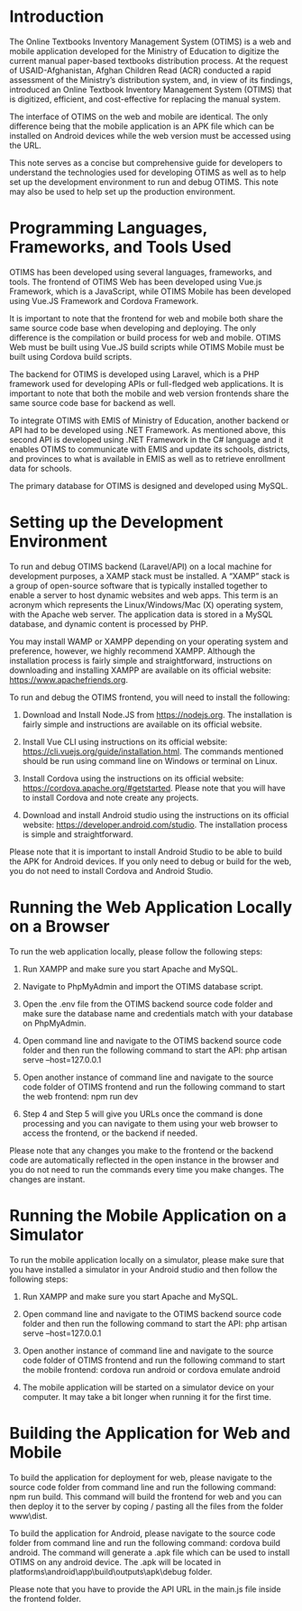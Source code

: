 # Introduction
The Online Textbooks Inventory Management System (OTIMS) is a web and mobile application developed for the Ministry of Education to digitize the current manual paper-based textbooks distribution process.
At the request of USAID-Afghanistan, Afghan Children Read (ACR) conducted a rapid assessment of the Ministry’s distribution system, and, in view of its findings, introduced an Online Textbook Inventory Management System (OTIMS) that is digitized, efficient, and cost-effective for replacing the manual system.

The interface of OTIMS on the web and mobile are identical. The only difference being that the mobile application is an APK file which can be installed on Android devices while the web version must be accessed using the URL.

This note serves as a concise but comprehensive guide for developers to understand the technologies used for developing OTIMS as well as to help set up the development environment to run and debug OTIMS. This note may also be used to help set up the production environment.

# Programming Languages, Frameworks, and Tools Used
OTIMS has been developed using several languages, frameworks, and tools. The frontend of OTIMS Web has been developed using Vue.js Framework, which is a JavaScript, while OTIMS Mobile has been developed using Vue.JS Framework and Cordova Framework.

It is important to note that the frontend for web and mobile both share the same source code base when developing and deploying. The only difference is the compilation or build process for web and mobile. OTIMS Web must be built using Vue.JS build scripts while OTIMS Mobile must be built using Cordova build scripts.

The backend for OTIMS is developed using Laravel, which is a PHP framework used for developing APIs or full-fledged web applications. It is important to note that both the mobile and web version frontends share the same source code base for backend as well.

To integrate OTIMS with EMIS of Ministry of Education, another backend or API had to be developed using .NET Framework. As mentioned above, this second API is developed using .NET Framework in the C# language and it enables OTIMS to communicate with EMIS and update its schools, districts, and provinces to what is available in EMIS as well as to retrieve enrollment data for schools.

The primary database for OTIMS is designed and developed using MySQL.

# Setting up the Development Environment
To run and debug OTIMS backend (Laravel/API) on a local machine for development purposes, a XAMP stack must be installed. A “XAMP” stack is a group of open-source software that is typically installed together to enable a server to host dynamic websites and web apps. This term is an acronym which represents the Linux/Windows/Mac (X) operating system, with the Apache web server. The application data is stored in a MySQL database, and dynamic content is processed by PHP.

You may install WAMP or XAMPP depending on your operating system and preference, however, we highly recommend XAMPP. Although the installation process is fairly simple and straightforward, instructions on downloading and installing XAMPP are available on its official website: https://www.apachefriends.org.

To run and debug the OTIMS frontend, you will need to install the following:
1.	Download and Install Node.JS from https://nodejs.org. The installation is fairly simple and instructions are available on its official website.

2.	Install Vue CLI using instructions on its official website: https://cli.vuejs.org/guide/installation.html. The commands mentioned should be run using command line on Windows or terminal on Linux.

3.	Install Cordova using the instructions on its official website: https://cordova.apache.org/#getstarted. Please note that you will have to install Cordova and note create any projects.

4.	Download and install Android studio using the instructions on its official website: https://developer.android.com/studio. The installation process is simple and straightforward.

Please note that it is important to install Android Studio to be able to build the APK for Android devices. If you only need to debug or build for the web, you do not need to install Cordova and Android Studio.

# Running the Web Application Locally on a Browser
To run the web application locally, please follow the following steps:

1.	Run XAMPP and make sure you start Apache and MySQL.

2.	Navigate to PhpMyAdmin and import the OTIMS database script.

3.	Open the .env file from the OTIMS backend source code folder and make sure the database name and credentials match with your database on PhpMyAdmin.

4.	Open command line and navigate to the OTIMS backend source code folder and then run the following command to start the API: php artisan serve –host=127.0.0.1 

5.	Open another instance of command line and navigate to the source code folder of OTIMS frontend and run the following command to start the web frontend: npm run dev

6.	Step 4 and Step 5 will give you URLs once the command is done processing and you can navigate to them using your web browser to access the frontend, or the backend if needed.

Please note that any changes you make to the frontend or the backend code are automatically reflected in the open instance in the browser and you do not need to run the commands every time you make changes. The changes are instant.

# Running the Mobile Application on a Simulator
To run the mobile application locally on a simulator, please make sure that you have installed a simulator in your Android studio and then follow the following steps:

1.	Run XAMPP and make sure you start Apache and MySQL.

2.	Open command line and navigate to the OTIMS backend source code folder and then run the following command to start the API: php artisan serve –host=127.0.0.1 

3.	Open another instance of command line and navigate to the source code folder of OTIMS frontend and run the following command to start the mobile frontend: cordova run android or cordova emulate android

4.	The mobile application will be started on a simulator device on your computer. It may take a bit longer when running it for the first time.

# Building the Application for Web and Mobile
To build the application for deployment for web, please navigate to the source code folder from command line and run the following command: npm run build. This command will build the frontend for web and you can then deploy it to the server by coping / pasting all the files from the folder www\dist.

To build the application for Android, please navigate to the source code folder from command line and run the following command: cordova build android. The command will generate a .apk file which can be used to install OTIMS on any android device. The .apk will be located in platforms\android\app\build\outputs\apk\debug folder.

Please note that you have to provide the API URL in the main.js file inside the frontend folder.